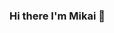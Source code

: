 ### Hi there I'm Mikai 👋

<!--
- 🔭 I’m currently working on Java, MATLAB, and Arduino C

- 🌱 I’m currently learning Mechanical Engineering while also studying a minor in Computer Science. I am learning Java, MATLAB, Arduino C, and have learned Python already.

- 🤔 I’m looking for help with finding projects that I can build to boost my resume/coding experience.

- 💬 Ask me about where I am from and where I've been!

- ⚡ Fun fact: I have lived in 3 continents and 4 countries!
-->
